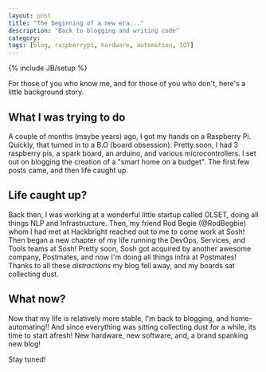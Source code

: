```yaml
---
layout: post
title: "The beginning of a new era..."
description: "Back to blogging and writing code"
category: 
tags: [blog, raspberrypi, hardware, automation, IOT]
---
```

{% include JB/setup %}

For those of you who know me, and for those of you who don't, here's a little background story.

## What I was trying to do
A couple of months (maybe years) ago, I got my hands on a Raspberry Pi. Quickly, that turned in to a B.O (board obsession). 
Pretty soon, I had 3 raspberry pis, a spark board, an arduino, and various microcontrollers. I set out on blogging the 
creation of a "smart home on a budget". The first few posts came, and then life caught up.

## Life caught up?
Back then, I was working at a wonderful little startup called OLSET, doing all things NLP and Infrastructure. Then, my 
friend Rod Begie (@RodBegbie) whom I had met at Hackbright reached out to me to come work at Sosh! Then began a new chapter 
of my life running the DevOps, Services, and Tools teams at Sosh! Pretty soon, Sosh got acquired by another awesome company, 
Postmates, and now I'm doing all things infra at Postmates! Thanks to all these _distractions_ my blog fell away, and my 
boards sat collecting dust.

## What now?
Now that my life is relatively more stable, I'm back to blogging, and home-automating!! And since everything was sitting 
collecting dust for a while, its time to start afresh! New hardware, new software, and, a brand spanking new blog!

Stay tuned!